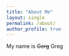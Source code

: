 ```yaml
---
title: "About Me"
layout: single
permalink: /about/
author_profile: true
---
```


My name is ~~Gerg~~ Greg
